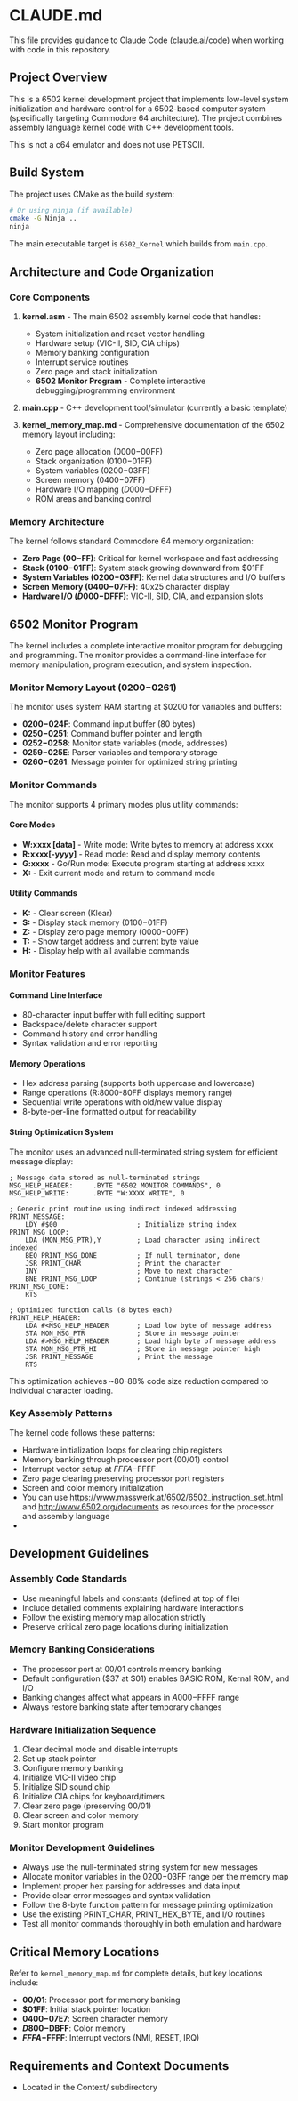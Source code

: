 # CLAUDE.md

This file provides guidance to Claude Code (claude.ai/code) when working with code in this repository.

## Project Overview

This is a 6502 kernel development project that implements low-level system initialization and hardware control for a 6502-based computer system (specifically targeting Commodore 64 architecture). The project combines assembly language kernel code with C++ development tools.

This is not a c64 emulator and does not use PETSCII.

## Build System

The project uses CMake as the build system:

```bash
# Or using ninja (if available)
cmake -G Ninja ..
ninja
```

The main executable target is `6502_Kernel` which builds from `main.cpp`.

## Architecture and Code Organization

### Core Components

1. **kernel.asm** - The main 6502 assembly kernel code that handles:
   - System initialization and reset vector handling
   - Hardware setup (VIC-II, SID, CIA chips)
   - Memory banking configuration
   - Interrupt service routines
   - Zero page and stack initialization
   - **6502 Monitor Program** - Complete interactive debugging/programming environment

2. **main.cpp** - C++ development tool/simulator (currently a basic template)

3. **kernel_memory_map.md** - Comprehensive documentation of the 6502 memory layout including:
   - Zero page allocation ($0000-$00FF)
   - Stack organization ($0100-$01FF)
   - System variables ($0200-$03FF)
   - Screen memory ($0400-$07FF)
   - Hardware I/O mapping ($D000-$DFFF)
   - ROM areas and banking control

### Memory Architecture

The kernel follows standard Commodore 64 memory organization:
- **Zero Page ($00-$FF)**: Critical for kernel workspace and fast addressing
- **Stack ($0100-$01FF)**: System stack growing downward from $01FF
- **System Variables ($0200-$03FF)**: Kernel data structures and I/O buffers
- **Screen Memory ($0400-$07FF)**: 40x25 character display
- **Hardware I/O ($D000-$DFFF)**: VIC-II, SID, CIA, and expansion slots

## 6502 Monitor Program

The kernel includes a complete interactive monitor program for debugging and programming. The monitor provides a command-line interface for memory manipulation, program execution, and system inspection.

### Monitor Memory Layout ($0200-$0261)

The monitor uses system RAM starting at $0200 for variables and buffers:

- **$0200-$024F**: Command input buffer (80 bytes)
- **$0250-$0251**: Command buffer pointer and length
- **$0252-$0258**: Monitor state variables (mode, addresses)
- **$0259-$025E**: Parser variables and temporary storage
- **$0260-$0261**: Message pointer for optimized string printing

### Monitor Commands

The monitor supports 4 primary modes plus utility commands:

#### Core Modes
- **W:xxxx [data]** - Write mode: Write bytes to memory at address xxxx
- **R:xxxx[-yyyy]** - Read mode: Read and display memory contents
- **G:xxxx** - Go/Run mode: Execute program starting at address xxxx
- **X:** - Exit current mode and return to command mode

#### Utility Commands
- **K:** - Clear screen (Klear)
- **S:** - Display stack memory ($0100-$01FF)
- **Z:** - Display zero page memory ($0000-$00FF)
- **T:** - Show target address and current byte value
- **H:** - Display help with all available commands

### Monitor Features

#### Command Line Interface
- 80-character input buffer with full editing support
- Backspace/delete character support
- Command history and error handling
- Syntax validation and error reporting

#### Memory Operations
- Hex address parsing (supports both uppercase and lowercase)
- Range operations (R:8000-80FF displays memory range)
- Sequential write operations with old/new value display
- 8-byte-per-line formatted output for readability

#### String Optimization System
The monitor uses an advanced null-terminated string system for efficient message display:

```assembly
; Message data stored as null-terminated strings
MSG_HELP_HEADER:     .BYTE "6502 MONITOR COMMANDS", 0
MSG_HELP_WRITE:      .BYTE "W:XXXX WRITE", 0

; Generic print routine using indirect indexed addressing
PRINT_MESSAGE:
    LDY #$00                    ; Initialize string index
PRINT_MSG_LOOP:
    LDA (MON_MSG_PTR),Y         ; Load character using indirect indexed
    BEQ PRINT_MSG_DONE          ; If null terminator, done
    JSR PRINT_CHAR              ; Print the character
    INY                         ; Move to next character
    BNE PRINT_MSG_LOOP          ; Continue (strings < 256 chars)
PRINT_MSG_DONE:
    RTS

; Optimized function calls (8 bytes each)
PRINT_HELP_HEADER:
    LDA #<MSG_HELP_HEADER       ; Load low byte of message address
    STA MON_MSG_PTR             ; Store in message pointer
    LDA #>MSG_HELP_HEADER       ; Load high byte of message address
    STA MON_MSG_PTR_HI          ; Store in message pointer high
    JSR PRINT_MESSAGE           ; Print the message
    RTS
```

This optimization achieves ~80-88% code size reduction compared to individual character loading.

### Key Assembly Patterns

The kernel code follows these patterns:
- Hardware initialization loops for clearing chip registers
- Memory banking through processor port ($00/$01) control
- Interrupt vector setup at $FFFA-$FFFF
- Zero page clearing preserving processor port registers
- Screen and color memory initialization
- You can use https://www.masswerk.at/6502/6502_instruction_set.html and http://www.6502.org/documents as resources for the processor and assembly language
- 
## Development Guidelines

### Assembly Code Standards
- Use meaningful labels and constants (defined at top of file)
- Include detailed comments explaining hardware interactions
- Follow the existing memory map allocation strictly
- Preserve critical zero page locations during initialization

### Memory Banking Considerations
- The processor port at $00/$01 controls memory banking
- Default configuration ($37 at $01) enables BASIC ROM, Kernal ROM, and I/O
- Banking changes affect what appears in $A000-$FFFF range
- Always restore banking state after temporary changes

### Hardware Initialization Sequence
1. Clear decimal mode and disable interrupts
2. Set up stack pointer
3. Configure memory banking
4. Initialize VIC-II video chip
5. Initialize SID sound chip
6. Initialize CIA chips for keyboard/timers
7. Clear zero page (preserving $00/$01)
8. Clear screen and color memory
9. Start monitor program

### Monitor Development Guidelines
- Always use the null-terminated string system for new messages
- Allocate monitor variables in the $0200-$03FF range per the memory map
- Implement proper hex parsing for addresses and data input
- Provide clear error messages and syntax validation
- Follow the 8-byte function pattern for message printing optimization
- Use the existing PRINT_CHAR, PRINT_HEX_BYTE, and I/O routines
- Test all monitor commands thoroughly in both emulation and hardware

## Critical Memory Locations

Refer to `kernel_memory_map.md` for complete details, but key locations include:
- **$00/$01**: Processor port for memory banking
- **$01FF**: Initial stack pointer location
- **$0400-$07E7**: Screen character memory
- **$D800-$DBFF**: Color memory
- **$FFFA-$FFFF**: Interrupt vectors (NMI, RESET, IRQ)

## Requirements and Context Documents 
- Located in the Context/ subdirectory